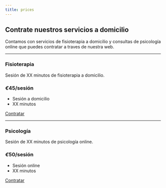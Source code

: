 ```yaml
---
title: prices
---
```


## Contrate nuestros servicios a domicilio

Contamos con servicios de fisioterapia a domicilio y consultas de psicología online que puedes contratar a traves de nuestra web.

---

### Fisioterapia

Sesión de XX minutos de fisioterapia a domicilio.

### _€_**45**/sesión

- Sesión a domicilio
- XX minutos

[Contratar]()

---
### Psicología

Sesión de XX minutos de psicología online.

### _€_**50**/sesión

- Sesión online
- XX minutos

[Contratar]()